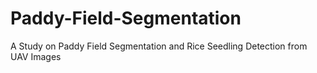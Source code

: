 # Paddy-Field-Segmentation
A Study on Paddy Field Segmentation and Rice Seedling Detection from UAV Images
